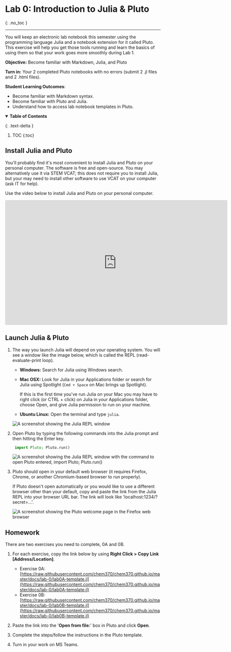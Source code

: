 
# Lab 0: Introduction to Julia & Pluto
{: .no_toc  }

----

You will keep an electronic lab notebook this semester using the programming language Julia and a notebook extension for it called Pluto.  This exercise will help you get those tools running and learn the basics of using them so that your work goes more smoothly during Lab 1.

**Objective:** Become familiar with Markdown, Julia, and Pluto

**Turn in:** Your 2 completed Pluto notebooks with no errors (submit 2 .jl files and 2 .html files).

**Student Learning Outcomes**: 

  - Become familiar with Markdown syntax.
  - Become familiar with Pluto and Julia.
  - Understand how to access lab notebook templates in Pluto.

<details open markdown="block">
  <summary>
  <b>Table of Contents</b>
  </summary>

  {: .text-delta }
1. TOC
{:toc}
</details>

## Install Julia and Pluto

You'll probably find it's most convenient to install Julia and Pluto on your personal computer.  The software is free and open-source.  You may alternatively use it via STEM VCAT; this does not require you to install Julia, but your may need to install other software to use VCAT on your computer (ask IT for help).

Use the video below to install Julia and Pluto on your personal computer.

<iframe src="https://wcu.hosted.panopto.com/Panopto/Pages/Embed.aspx?id=8fe1c28d-3bc7-49ee-a2da-acb40149ccea&autoplay=false&offerviewer=true&showtitle=false&showbrand=false&start=0&interactivity=all" height="405" width="720" frameBorder="0" style="border: 0px solid #464646; display: block; margin: auto;" allowfullscreen allow="autoplay">
</iframe>

<!-- <iframe width="560" height="315" src="https://www.youtube.com/embed/OOjKEgbt8AI" frameborder="0" allow="accelerometer; autoplay; clipboard-write; encrypted-media; gyroscope; picture-in-picture" allowfullscreen></iframe> -->

## Launch Julia & Pluto

1. The way you launch Julia will depend on your operating system.  You will see a window like the image below, which is called the REPL (read-evaluate-print loop).

   - **Windows:** Search for Julia using Windows search.
   - **Mac OSX:** Look for Julia in your Applications folder or search for  Julia using Spotlight (`Cmd + Space` on Mac brings up Spotlight).
   
      <div class = "tip">If this is the first time you've run Julia on your Mac you may have to right click (or CTRL + click) on Julia in your Applications folder, choose Open, and give Julia permission to run on your machine.</div>
      
   - **Ubuntu Linux:** Open the terminal and type `julia`.

   ![A screenshot showing the Julia REPL window]({{site.url}}/assets/images/lab-0/julia-repl.png)
   
1. Open Pluto by typing the following commands into the Julia prompt and then hitting the Enter key.

      ```julia
       import Pluto; Pluto.run()
      ```    
     ![A screenshot showing the Julia REPL window with the command to open Pluto entered, import Pluto; Pluto.run()]({{site.url}}/assets/images/lab-0/starting-pluto.png)

1. Pluto should open in your default web browser (it requires Firefox, Chrome, or another Chromium-based browser to run properly).

      <div class = "tip">If Pluto doesn't open automatically or you would like to use a different browser other than your default, copy and paste the link from the Julia REPL into your browser URL bar.  The link will look like 'localhost:1234/?secret=...'.</div>

     ![A screenshot showing the Pluto welcome page in the Firefox web browser]({{site.url}}/assets/images/lab-0/pluto-window.png)

## Homework

There are two exercises you need to complete, 0A and 0B.

1. For each exercise, copy the link below by using **Right Click > Copy Link [Address/Location]**.

   - Exercise 0A: [https://raw.githubusercontent.com/chem370/chem370.github.io/master/docs/lab-0/lab0A-template.jl](https://raw.githubusercontent.com/chem370/chem370.github.io/master/docs/lab-0/lab0A-template.jl)
   - Exercise 0B: [https://raw.githubusercontent.com/chem370/chem370.github.io/master/docs/lab-0/lab0B-template.jl](https://raw.githubusercontent.com/chem370/chem370.github.io/master/docs/lab-0/lab0B-template.jl)

1. Paste the link into the '**Open from file:**' box in Pluto and click **Open**.

1. Complete the steps/follow the instructions in the Pluto template.

1. Turn in your work on MS Teams.

